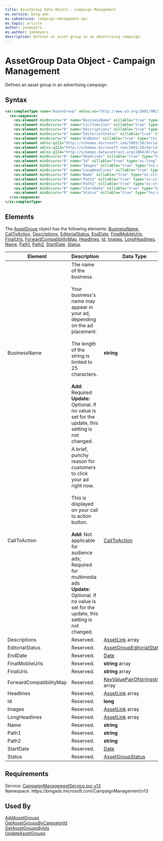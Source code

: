 ```yaml
---
title: AssetGroup Data Object - Campaign Management
ms.service: bing-ads
ms.subservice: campaign-management-api
ms.topic: article
author: jonmeyers
ms.author: jonmeyers
description: Defines an asset group in an advertising campaign.
---
```

# AssetGroup Data Object - Campaign Management
Defines an asset group in an advertising campaign.

## Syntax
```xml
<xs:complexType name="AssetGroup" xmlns:xs="http://www.w3.org/2001/XMLSchema">
  <xs:sequence>
    <xs:element minOccurs="0" name="BusinessName" nillable="true" type="xs:string" />
    <xs:element minOccurs="0" name="CallToAction" nillable="true" type="tns:CallToAction" />
    <xs:element minOccurs="0" name="Descriptions" nillable="true" type="tns:ArrayOfAssetLink" />
    <xs:element minOccurs="0" name="EditorialStatus" nillable="true" type="tns:AssetGroupEditorialStatus" />
    <xs:element minOccurs="0" name="EndDate" nillable="true" type="tns:Date" />
    <xs:element xmlns:q112="http://schemas.microsoft.com/2003/10/Serialization/Arrays" minOccurs="0" name="FinalMobileUrls" nillable="true" type="q112:ArrayOfstring" />
    <xs:element xmlns:q113="http://schemas.microsoft.com/2003/10/Serialization/Arrays" minOccurs="0" name="FinalUrls" nillable="true" type="q113:ArrayOfstring" />
    <xs:element xmlns:q114="http://schemas.datacontract.org/2004/07/System.Collections.Generic" minOccurs="0" name="ForwardCompatibilityMap" nillable="true" type="q114:ArrayOfKeyValuePairOfstringstring" />
    <xs:element minOccurs="0" name="Headlines" nillable="true" type="tns:ArrayOfAssetLink" />
    <xs:element minOccurs="0" name="Id" nillable="true" type="xs:long" />
    <xs:element minOccurs="0" name="Images" nillable="true" type="tns:ArrayOfAssetLink" />
    <xs:element minOccurs="0" name="LongHeadlines" nillable="true" type="tns:ArrayOfAssetLink" />
    <xs:element minOccurs="0" name="Name" nillable="true" type="xs:string" />
    <xs:element minOccurs="0" name="Path1" nillable="true" type="xs:string" />
    <xs:element minOccurs="0" name="Path2" nillable="true" type="xs:string" />
    <xs:element minOccurs="0" name="StartDate" nillable="true" type="tns:Date" />
    <xs:element minOccurs="0" name="Status" nillable="true" type="tns:AssetGroupStatus" />
  </xs:sequence>
</xs:complexType>
```

## <a name="elements"></a>Elements

The [AssetGroup](assetgroup.md) object has the following elements: [BusinessName](#businessname), [CallToAction](#calltoaction), [Descriptions](#descriptions), [EditorialStatus](#editorialstatus), [EndDate](#enddate), [FinalMobileUrls](#finalmobileurls), [FinalUrls](#finalurls), [ForwardCompatibilityMap](#forwardcompatibilitymap), [Headlines](#headlines), [Id](#id), [Images](#images), [LongHeadlines](#longheadlines), [Name](#name), [Path1](#path1), [Path2](#path2), [StartDate](#startdate), [Status](#status).

|Element|Description|Data Type|
|-----------|---------------|-------------|
|<a name="businessname"></a>BusinessName|The name of the business.<br/><br/>Your business's name may appear in your ad, depending on the ad placement.<br/><br/>The length of the string is limited to 25 characters.<br/><br/>**Add:** Required<br/>**Update:** Optional. If no value is set for the update, this setting is not changed.|**string**|
|<a name="calltoaction"></a>CallToAction|A brief, punchy reason for customers to click your ad right now.<br/><br/>This is displayed on your call to action button.<br/><br/>**Add:** Not applicable for audience ads; Required for multimedia ads<br/>**Update:** Optional. If no value is set for the update, this setting is not changed.|[CallToAction](calltoaction.md)|
|<a name="descriptions"></a>Descriptions|Reserved.|[AssetLink](assetlink.md) array|
|<a name="editorialstatus"></a>EditorialStatus|Reserved.|[AssetGroupEditorialStatus](assetgroupeditorialstatus.md)|
|<a name="enddate"></a>EndDate|Reserved.|[Date](date.md)|
|<a name="finalmobileurls"></a>FinalMobileUrls|Reserved.|**string** array|
|<a name="finalurls"></a>FinalUrls|Reserved.|**string** array|
|<a name="forwardcompatibilitymap"></a>ForwardCompatibilityMap|Reserved.|[KeyValuePairOfstringstring](keyvaluepairofstringstring.md) array|
|<a name="headlines"></a>Headlines|Reserved.|[AssetLink](assetlink.md) array|
|<a name="id"></a>Id|Reserved.|**long**|
|<a name="images"></a>Images|Reserved.|[AssetLink](assetlink.md) array|
|<a name="longheadlines"></a>LongHeadlines|Reserved.|[AssetLink](assetlink.md) array|
|<a name="name"></a>Name|Reserved.|**string**|
|<a name="path1"></a>Path1|Reserved.|**string**|
|<a name="path2"></a>Path2|Reserved.|**string**|
|<a name="startdate"></a>StartDate|Reserved.|[Date](date.md)|
|<a name="status"></a>Status|Reserved.|[AssetGroupStatus](assetgroupstatus.md)|

## Requirements
Service: [CampaignManagementService.svc v13](https://campaign.api.bingads.microsoft.com/Api/Advertiser/CampaignManagement/v13/CampaignManagementService.svc)  
Namespace: https\://bingads.microsoft.com/CampaignManagement/v13  

## Used By
[AddAssetGroups](addassetgroups.md)  
[GetAssetGroupsByCampaignId](getassetgroupsbycampaignid.md)  
[GetAssetGroupsByIds](getassetgroupsbyids.md)  
[UpdateAssetGroups](updateassetgroups.md)  

